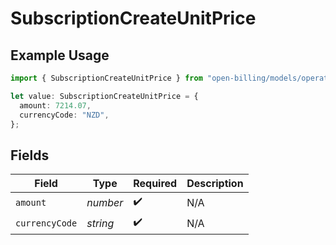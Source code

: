 # SubscriptionCreateUnitPrice

## Example Usage

```typescript
import { SubscriptionCreateUnitPrice } from "open-billing/models/operations";

let value: SubscriptionCreateUnitPrice = {
  amount: 7214.07,
  currencyCode: "NZD",
};
```

## Fields

| Field              | Type               | Required           | Description        |
| ------------------ | ------------------ | ------------------ | ------------------ |
| `amount`           | *number*           | :heavy_check_mark: | N/A                |
| `currencyCode`     | *string*           | :heavy_check_mark: | N/A                |